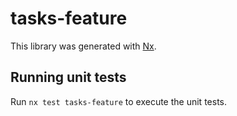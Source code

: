 # tasks-feature

This library was generated with [Nx](https://nx.dev).

## Running unit tests

Run `nx test tasks-feature` to execute the unit tests.
